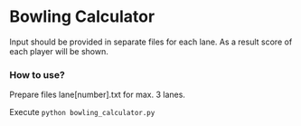 # Bowling Calculator

Input should be provided in separate files for each lane.
As a result score of each player will be shown.


### How to use?

Prepare files lane[number].txt for max. 3 lanes.

Execute `python bowling_calculator.py`

